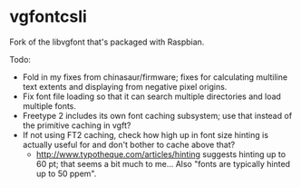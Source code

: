 vgfontcsli
==========

Fork of the libvgfont that's packaged with Raspbian.

Todo:
* Fold in my fixes from chinasaur/firmware; fixes for calculating multiline text extents and displaying from negative pixel origins.
* Fix font file loading so that it can search multiple directories and load multiple fonts.
* Freetype 2 includes its own font caching subsystem; use that instead of the primitive caching in vgft?
* If not using FT2 caching, check how high up in font size hinting is actually useful for and don't bother to cache above that?
  * http://www.typotheque.com/articles/hinting suggests hinting up to 60 pt; that seems a bit much to me...  Also "fonts are typically hinted up to 50 ppem".